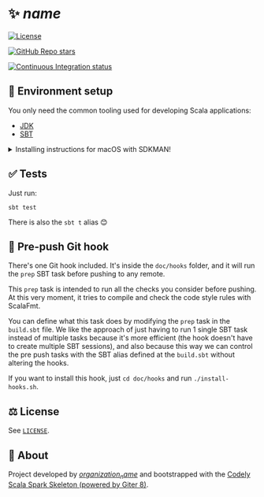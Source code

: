# ✨ $name$

[![License](https://img.shields.io/github/license/$organization;format="dotReverse"$/$name;format="lower,hyphen"$?style=flat-square)](/LICENSE) 

[![GitHub Repo stars](https://img.shields.io/github/stars/$organization;format="dotReverse"$/$name;format="lower,hyphen"$?style=flat-square)](https://github.com/$organization;format="dotReverse"$/$name;format="lower,hyphen"$/stargazers)

[![Continuous Integration status](https://img.shields.io/github/actions/workflow/status/$organization;format="dotReverse"$/$name;format="lower,hyphen"$/ci.yml?style=flat-square)](https://github.com/$organization;format="dotReverse"$/$name;format="lower,hyphen"$/actions/workflows/ci.yml)

## 🚀 Environment setup

You only need the common tooling used for developing Scala applications:

- [JDK](https://www.oracle.com/java/technologies/downloads/)
- [SBT](https://www.scala-sbt.org/download)

<details>
<summary>Installing instructions for macOS with SDKMAN!</summary>

If you use macOS, we would recommend using SDKMAN! to manage different JDK versions and tooling:

1. [Install SDKMAN with homebrew](https://github.com/sdkman/homebrew-tap?tab=readme-ov-file#installation)
2. Install the JDK you prefer. If you ask us, we will opt for:
   1. [Check the latest Java LTS JDK version](https://endoflife.date/oracle-jdk)
   2. Check the latest Zulu distribution version for that LTS with:
      ```shell
      sdk list java
      ```
   3. Install it:
      ```shell
      sdk install java XX.YY.ZZ-zulu
      ```
3. Install the latest SBT:
   ```shell
   sdk install sbt
   ```
</details>

## ✅ Tests

Just run:

```shell
sbt test
```

There is also the `sbt t` alias 😊

## 🤽‍ Pre-push Git hook

There's one Git hook included. It's inside the `doc/hooks` folder, and it will run the `prep` SBT task before pushing to any remote.

This `prep` task is intended to run all the checks you consider before pushing.
At this very moment, it tries to compile and check the code style rules with ScalaFmt.
 
You can define what this task does by modifying the `prep` task in the `build.sbt` file.
We like the approach of just having to run 1 single SBT task instead of multiple tasks because it's more efficient (the hook doesn't have to create multiple SBT sessions), and also because this way we can control the pre push tasks with the SBT alias defined at the `build.sbt` without altering the hooks.
 
If you want to install this hook, just `cd doc/hooks` and run `./install-hooks.sh`.

## ⚖️ License

See [`LICENSE`](LICENSE).

## 🤔 About

Project developed by [$organization_name$]($organization_homepage$) and bootstrapped with the [Codely Scala Spark Skeleton (powered by Giter 8)](https://github.com/CodelyTV/scala-spark-skeleton.g8).
